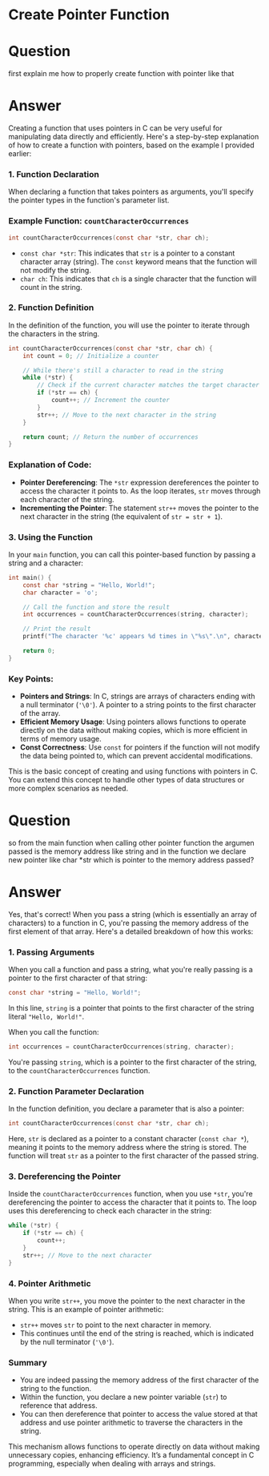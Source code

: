# Create Pointer Function

# Question

first explain me how to properly create function with pointer like that

# Answer

Creating a function that uses pointers in C can be very useful for manipulating data directly and efficiently. Here's a step-by-step explanation of how to create a function with pointers, based on the example I provided earlier:

### 1. Function Declaration

When declaring a function that takes pointers as arguments, you'll specify the pointer types in the function's parameter list.

### Example Function: `countCharacterOccurrences`

```c
int countCharacterOccurrences(const char *str, char ch);
```

- `const char *str`: This indicates that `str` is a pointer to a constant character array (string). The `const` keyword means that the function will not modify the string.
- `char ch`: This indicates that `ch` is a single character that the function will count in the string.

### 2. Function Definition

In the definition of the function, you will use the pointer to iterate through the characters in the string.

```c
int countCharacterOccurrences(const char *str, char ch) {
    int count = 0; // Initialize a counter

    // While there's still a character to read in the string
    while (*str) {
        // Check if the current character matches the target character
        if (*str == ch) {
            count++; // Increment the counter
        }
        str++; // Move to the next character in the string
    }

    return count; // Return the number of occurrences
}
```

### Explanation of Code:

- **Pointer Dereferencing**: The `*str` expression dereferences the pointer to access the character it points to. As the loop iterates, `str` moves through each character of the string.
- **Incrementing the Pointer**: The statement `str++` moves the pointer to the next character in the string (the equivalent of `str = str + 1`).

### 3. Using the Function

In your `main` function, you can call this pointer-based function by passing a string and a character:

```c
int main() {
    const char *string = "Hello, World!";
    char character = 'o';

    // Call the function and store the result
    int occurrences = countCharacterOccurrences(string, character);

    // Print the result
    printf("The character '%c' appears %d times in \"%s\".\n", character, occurrences, string);

    return 0;
}
```

### Key Points:

- **Pointers and Strings**: In C, strings are arrays of characters ending with a null terminator (`'\0'`). A pointer to a string points to the first character of the array.
- **Efficient Memory Usage**: Using pointers allows functions to operate directly on the data without making copies, which is more efficient in terms of memory usage.
- **Const Correctness**: Use `const` for pointers if the function will not modify the data being pointed to, which can prevent accidental modifications.

This is the basic concept of creating and using functions with pointers in C. You can extend this concept to handle other types of data structures or more complex scenarios as needed.

# Question

so from the main function when calling other pointer function the argumen passed is the memory address like string and in the function we declare new pointer like char \*str which is pointer to the memory address passed?

# Answer

Yes, that's correct! When you pass a string (which is essentially an array of characters) to a function in C, you're passing the memory address of the first element of that array. Here's a detailed breakdown of how this works:

### 1. Passing Arguments

When you call a function and pass a string, what you're really passing is a pointer to the first character of that string:

```c
const char *string = "Hello, World!";
```

In this line, `string` is a pointer that points to the first character of the string literal `"Hello, World!"`.

When you call the function:

```c
int occurrences = countCharacterOccurrences(string, character);
```

You're passing `string`, which is a pointer to the first character of the string, to the `countCharacterOccurrences` function.

### 2. Function Parameter Declaration

In the function definition, you declare a parameter that is also a pointer:

```c
int countCharacterOccurrences(const char *str, char ch);
```

Here, `str` is declared as a pointer to a constant character (`const char *`), meaning it points to the memory address where the string is stored. The function will treat `str` as a pointer to the first character of the passed string.

### 3. Dereferencing the Pointer

Inside the `countCharacterOccurrences` function, when you use `*str`, you're dereferencing the pointer to access the character that it points to. The loop uses this dereferencing to check each character in the string:

```c
while (*str) {
    if (*str == ch) {
        count++;
    }
    str++; // Move to the next character
}
```

### 4. Pointer Arithmetic

When you write `str++`, you move the pointer to the next character in the string. This is an example of pointer arithmetic:

- `str++` moves `str` to point to the next character in memory.
- This continues until the end of the string is reached, which is indicated by the null terminator (`'\0'`).

### Summary

- You are indeed passing the memory address of the first character of the string to the function.
- Within the function, you declare a new pointer variable (`str`) to reference that address.
- You can then dereference that pointer to access the value stored at that address and use pointer arithmetic to traverse the characters in the string.

This mechanism allows functions to operate directly on data without making unnecessary copies, enhancing efficiency. It’s a fundamental concept in C programming, especially when dealing with arrays and strings.
